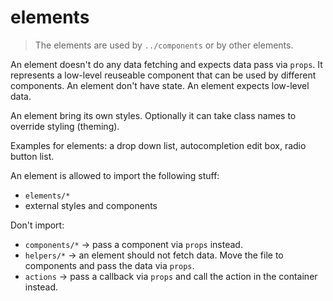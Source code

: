 # elements

> The elements are used by `../components` or by other elements.

An element doesn't do any data fetching and expects data pass via `props`. It represents a low-level reuseable component that can be used by different components. An element don't have state. An element expects low-level data.

An element bring its own styles. Optionally it can take class names to override styling (theming).

Examples for elements: a drop down list, autocompletion edit box, radio button list.

An element is allowed to import the following stuff:
* `elements/*`
* external styles and components

Don't import:
* `components/*` -> pass a component via `props` instead.
* `helpers/*` -> an element should not fetch data. Move the file to components and pass the data via `props`.
* `actions` -> pass a callback via `props` and call the action in the container instead.

